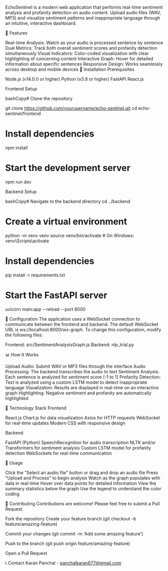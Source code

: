
EchoSentinel is a modern web application that performs real-time sentiment analysis and profanity detection on audio content. Upload audio files (WAV, MP3) and visualize sentiment patterns and inappropriate language through an intuitive, interactive dashboard.


🌟 Features

Real-time Analysis: Watch as your audio is processed sentence by sentence
Dual Metrics: Track both overall sentiment scores and profanity detection simultaneously
Visual Indicators: Color-coded visualization with clear highlighting of concerning content
Interactive Graph: Hover for detailed information about specific sentences
Responsive Design: Works seamlessly across desktop and mobile devices
🚀 Installation
Prerequisites

Node.js (v14.0.0 or higher)
Python (v3.8 or higher)
FastAPI
React.js

Frontend Setup

bashCopy# Clone the repository

git clone https://github.com/yourusername/echo-sentinel.git
cd echo-sentinel/frontend

# Install dependencies
npm install

# Start the development server
npm run dev

Backend Setup

bashCopy# Navigate to the backend directory
cd ../backend

# Create a virtual environment
python -m venv venv
source venv/bin/activate  # On Windows: venv\Scripts\activate

# Install dependencies
pip install -r requirements.txt

# Start the FastAPI server
uvicorn main:app --reload --port 8000

🔧 Configuration
The application uses a WebSocket connection to communicate between the frontend and backend. The default WebSocket URL is ws://localhost:8000/ws-graph.
To change this configuration, modify the following files:

Frontend: src/SentimentAnalysisGraph.js
Backend: nlp_trial.py

📊 How It Works

Upload Audio: Submit WAV or MP3 files through the interface
Audio Processing: The backend transcribes the audio to text
Sentiment Analysis: Each sentence is analyzed for sentiment score (-1 to 1)
Profanity Detection: Text is analyzed using a custom LSTM model to detect inappropriate language
Visualization: Results are displayed in real-time on an interactive graph
Highlighting: Negative sentiment and profanity are automatically highlighted

🧰 Technology Stack
Frontend

React.js
Chart.js for data visualization
Axios for HTTP requests
WebSocket for real-time updates
Modern CSS with responsive design

Backend

FastAPI (Python)
SpeechRecognition for audio transcription
NLTK and/or Transformers for sentiment analysis
Custom LSTM model for profanity detection
WebSockets for real-time communication

📱 Usage

Click the "Select an audio file" button or drag and drop an audio file
Press "Upload and Process" to begin analysis
Watch as the graph populates with data in real-time
Hover over data points for detailed information
View the summary statistics below the graph
Use the legend to understand the color coding

🤝 Contributing
Contributions are welcome! Please feel free to submit a Pull Request.

Fork the repository
Create your feature branch (git checkout -b feature/amazing-feature)

Commit your changes (git commit -m 'Add some amazing feature')

Push to the branch (git push origin feature/amazing-feature)

Open a Pull Request

📞 Contact
Karan Panchal - panchalkaran677@gmail.com
